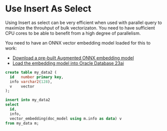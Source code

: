 # Use Insert As Select

Using Insert as select can be very efficient when used with parallel query to maximize the throuhput of bulk vectorizaton.  You need to have sufficient CPU cores to be able to benefit from a high degree of parallelism. 

You need to have an ONNX vector embedding model loaded for this to work:
- [Download a pre-built Augmented ONNX embedding model](../ONNX/Download%20prebuilt%20Augmented%20ONNX%20file.md)
- [Load the embedding model into Oracle Database 23ai](../ONNX/Load%20the%20ONNX%20model.md)

```SQL
create table my_data2 (
  id   number primary key,
  info varchar2(128),
  v    vector
);
```

```SQL
insert into my_data2
select 
  id, 
  info,
  vector_embedding(doc_model using m.info as data) v
from my_data m;
```
